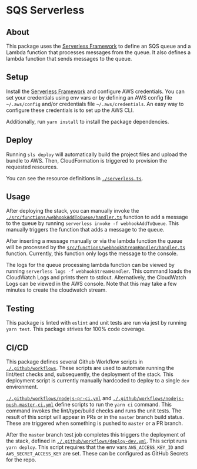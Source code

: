 # SQS Serverless

## About

This package uses the [Serverless Framework](https://serverless.com/) to define an SQS queue and a Lambda function that processes messages from the queue. It also defines a lambda function that sends messages to the queue.

## Setup

Install the [Serverless Framework](https://serverless.com/) and configure AWS credentials. You can set your credentials using env vars or by defining an AWS config file `~/.aws/config` and/or credentials file `~/.aws/credentials`. An easy way to configure these credentials is to set up the AWS CLI.

Additionally, run `yarn install` to install the package dependencies.

## Deploy

Running `sls deploy` will automatically build the project files and upload the bundle to AWS. Then, CloudFormation is triggered to provision the requested resources.

You can see the resource definitions in [`./serverless.ts`](./serverless.ts).

## Usage

After deploying the stack, you can manually invoke the [`./src/functions/webhookAddToQueue/handler.ts`](./src/functions/webhookAddToQueue/handler.ts) function to add a message to the queue by running `serverless invoke -f webhookAddToQueue`. This manually triggers the function that adds a message to the queue.

After inserting a message manually or via the lambda function the queue will be processed by the [`src/functions/webhookStreamHandler/handler.ts`](./src/functions/webhookStreamHandler/handler.ts) function. Currently, this function only logs the message to the console.

The logs for the queue processing lambda function can be viewed by running `serverless logs -f webhookStreamHandler`. This command loads the CloudWatch Logs and prints them to stdout. Alternatively, the CloudWatch Logs can be viewed in the AWS console. Note that this may take a few minutes to create the cloudwatch stream.

## Testing

This package is linted with `eslint` and unit tests are run via jest by running `yarn test`. This package strives for 100% code coverage.

## CI/CD

This package defines several Github Workflow scripts in [`./.github/workflows`](./.github/workflows). These scripts are used to automate running the lint/test checks and, subsequently, the deployment of the stack. This deployment script is currently manually hardcoded to deploy to a single `dev` environment.

[`./.github/workflows/nodejs-pr-ci.yml`](./.github/workflows/nodejs-pr-ci.yml) and [`./.github/workflows/nodejs-push-master-ci.yml`](./.github/workflows/nodejs-push-master-ci.yml) define scripts to run the `yarn ci` command. This command invokes the lint/type/build checks and runs the unit tests. The result of this script will appear in PRs or in the `master` branch build status. These are triggered when something is pushed to `master` or a PR branch.

After the `master` branch test job completes this triggers the deployment of the stack, defined in [`./.github/workflows/deploy-dev.yml`](./.github/workflows/deploy-dev.yml). This script runs `yarn deploy`. This script requires that the env vars `AWS_ACCESS_KEY_ID` and `AWS_SECRET_ACCESS_KEY` are set. These can be configured as GitHub Secrets for the repo.

